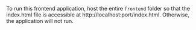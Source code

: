 To run this frontend application, host the entire `frontend` folder so that the index.html file is accessible at http://localhost:port/index.html. Otherwise, the application will not run.
